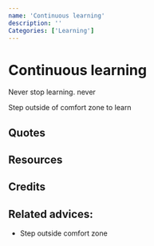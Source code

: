 ```yaml
---
name: 'Continuous learning'
description: ''
Categories: ['Learning']
---
```

# Continuous learning

Never stop learning. never

Step outside of comfort zone to learn


## Quotes

## Resources

## Credits

## Related advices:

- Step outside comfort zone
